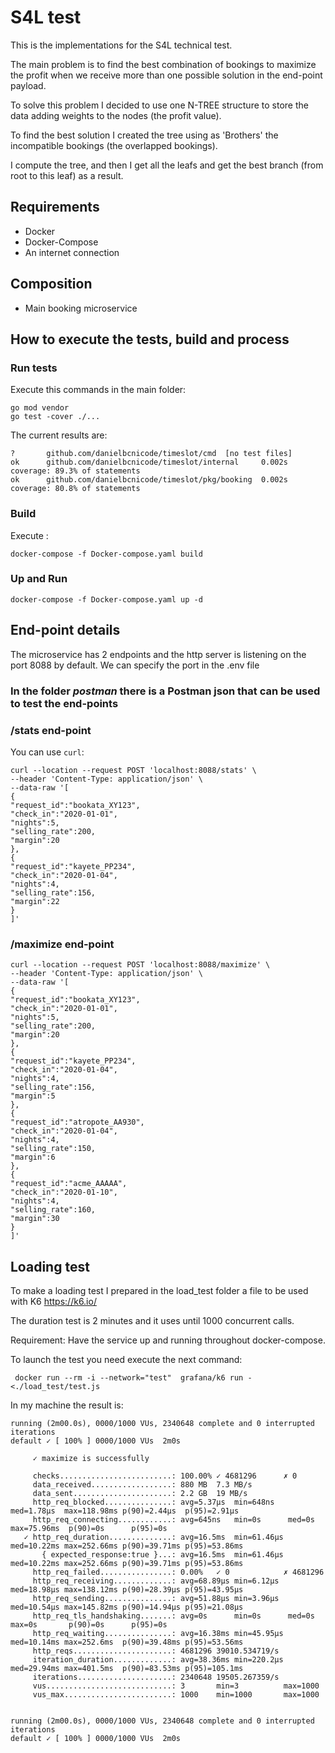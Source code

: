 # S4L test

This is the implementations for the S4L technical test.

The main problem is to find the best combination of bookings
to maximize the profit when we receive more than one possible
solution in the end-point payload.

To solve this problem I decided to use one N-TREE structure to store
the data adding weights to the nodes (the profit value).

To find the best solution I created the tree using as 'Brothers' the 
incompatible bookings (the overlapped bookings).

I compute the tree, and then I get all the leafs and
get the best branch (from root to this leaf) as a result.

## Requirements
- Docker
- Docker-Compose
- An internet connection

## Composition
- Main booking microservice

## How to execute the tests, build and process
### Run tests
Execute this commands in the main folder:
```shell
go mod vendor
go test -cover ./...
```
The current results are:
```shell
?       github.com/danielbcnicode/timeslot/cmd  [no test files]
ok      github.com/danielbcnicode/timeslot/internal     0.002s  coverage: 89.3% of statements
ok      github.com/danielbcnicode/timeslot/pkg/booking  0.002s  coverage: 80.8% of statements

```
### Build
Execute :
```shell
docker-compose -f Docker-compose.yaml build
```
### Up and Run
```shell
docker-compose -f Docker-compose.yaml up -d
```

## End-point details
The microservice has 2 endpoints and the http server is listening on the port 8088 by default.
We can specify the port in the .env file

### In the folder _postman_ there is a Postman json that can be used to test the end-points

### /stats end-point
You can use `curl`:
```shell
curl --location --request POST 'localhost:8088/stats' \
--header 'Content-Type: application/json' \
--data-raw '[
{
"request_id":"bookata_XY123",
"check_in":"2020-01-01",
"nights":5,
"selling_rate":200,
"margin":20
},
{
"request_id":"kayete_PP234",
"check_in":"2020-01-04",
"nights":4,
"selling_rate":156,
"margin":22
}
]'
```

### /maximize end-point
```shell
curl --location --request POST 'localhost:8088/maximize' \
--header 'Content-Type: application/json' \
--data-raw '[
{
"request_id":"bookata_XY123",
"check_in":"2020-01-01",
"nights":5,
"selling_rate":200,
"margin":20
},
{
"request_id":"kayete_PP234",
"check_in":"2020-01-04",
"nights":4,
"selling_rate":156,
"margin":5
},
{
"request_id":"atropote_AA930",
"check_in":"2020-01-04",
"nights":4,
"selling_rate":150,
"margin":6
},
{
"request_id":"acme_AAAAA",
"check_in":"2020-01-10",
"nights":4,
"selling_rate":160,
"margin":30
}
]'
```
## Loading test
To make a loading test I prepared in the load_test folder a file to be used with K6 https://k6.io/

The duration test is 2 minutes and it uses until 1000 concurrent calls.

Requirement: Have the service up and running throughout docker-compose.

To launch the test you need execute the next command:
```shell
 docker run --rm -i --network="test"  grafana/k6 run -  <./load_test/test.js
```

In my machine the result is:
```
running (2m00.0s), 0000/1000 VUs, 2340648 complete and 0 interrupted iterations
default ✓ [ 100% ] 0000/1000 VUs  2m0s

     ✓ maximize is successfully

     checks.........................: 100.00% ✓ 4681296      ✗ 0      
     data_received..................: 880 MB  7.3 MB/s
     data_sent......................: 2.2 GB  19 MB/s
     http_req_blocked...............: avg=5.37µs  min=648ns   med=1.78µs  max=118.98ms p(90)=2.44µs  p(95)=2.91µs 
     http_req_connecting............: avg=645ns   min=0s      med=0s      max=75.96ms  p(90)=0s      p(95)=0s     
   ✓ http_req_duration..............: avg=16.5ms  min=61.46µs med=10.22ms max=252.66ms p(90)=39.71ms p(95)=53.86ms
       { expected_response:true }...: avg=16.5ms  min=61.46µs med=10.22ms max=252.66ms p(90)=39.71ms p(95)=53.86ms
     http_req_failed................: 0.00%   ✓ 0            ✗ 4681296
     http_req_receiving.............: avg=68.89µs min=6.12µs  med=18.98µs max=138.12ms p(90)=28.39µs p(95)=43.95µs
     http_req_sending...............: avg=51.88µs min=3.96µs  med=10.54µs max=145.82ms p(90)=14.94µs p(95)=21.08µs
     http_req_tls_handshaking.......: avg=0s      min=0s      med=0s      max=0s       p(90)=0s      p(95)=0s     
     http_req_waiting...............: avg=16.38ms min=45.95µs med=10.14ms max=252.6ms  p(90)=39.48ms p(95)=53.56ms
     http_reqs......................: 4681296 39010.534719/s
     iteration_duration.............: avg=38.36ms min=220.2µs med=29.94ms max=401.5ms  p(90)=83.53ms p(95)=105.1ms
     iterations.....................: 2340648 19505.267359/s
     vus............................: 3       min=3          max=1000 
     vus_max........................: 1000    min=1000       max=1000 


running (2m00.0s), 0000/1000 VUs, 2340648 complete and 0 interrupted iterations
default ✓ [ 100% ] 0000/1000 VUs  2m0s

```